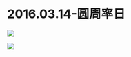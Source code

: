# 2016.03.14-圆周率日
![](https://bilicoverimg.github.io/2016/2016.03.14-圆周率日.jpg)

![](https://bilicover2016.github.io/2016.03.14.jpg)